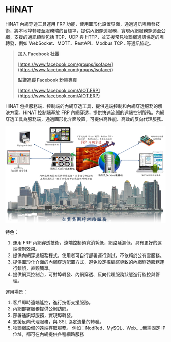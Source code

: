 # HiNAT
HiNAT 內網穿透工具運用 FRP 功能，使用圖形化設置界面，通過通訊埠轉發技術，將本地埠轉發至服務端的目標埠，提供內網穿透服務，實現內網服務穿透至公網，支援的通訊類型包括 TCP、UDP 與 HTTP，並支援常見物聯網通訊協定的埠轉發，例如 WebSocket、MQTT、RestAPI、Modbus TCP ..等通訊協定。


> **加入 Facebook 社團**
>
> [https://www.facebook.com/groups/isoface/](https://www.facebook.com/groups/isoface/)
> 
> **點讚追蹤 Facebook 粉絲專頁**
> 
> [https://www.facebook.com/AIOT.ERP](https://www.facebook.com/AIOT.ERP)

HiNAT 包括服務端、控制端的內網穿透工具，提供遠端控制和內網穿透服務的解決方案。HiNAT 控制端基於 FRP 內網穿透，提供快速流暢的遠端控制服務。內網穿透工具為服務端，通過圖形化介面設置，可提供高性能、高效的反向代理服務。

![](images/hinat.png)

特色： 
1. 運用 FRP 內網穿透技術，遠端控制頻寬消耗低，網路延遲低，具有更好的遠端控制效果。
2. 提供內網穿透服務程式，使用者可自行部署運行測試，不依賴於公有雲服務。
3. 提供圖形化介面的內網穿透配置方式，避免設定檔編寫導致的內網穿透服務運行錯誤，直觀簡單。
4. 提供網頁控制台，可對埠轉發、內網穿透、反向代理服務狀態進行監控與管理。
 
運用場景： 
1. 客戶即時遠端遙控，進行技術支援服務。
2. 內網部署服務提供公網訪問。
3. 部署通訊埠服務，實現埠轉發。
4. 支援反向代理服務，與 SSL 協定流量的轉發。
5. 物聯網設備的遠端存取服務。
例如：NodRed、MySQL、Web.....無需固定 IP 位址，都可在內網提供各種網路服務
